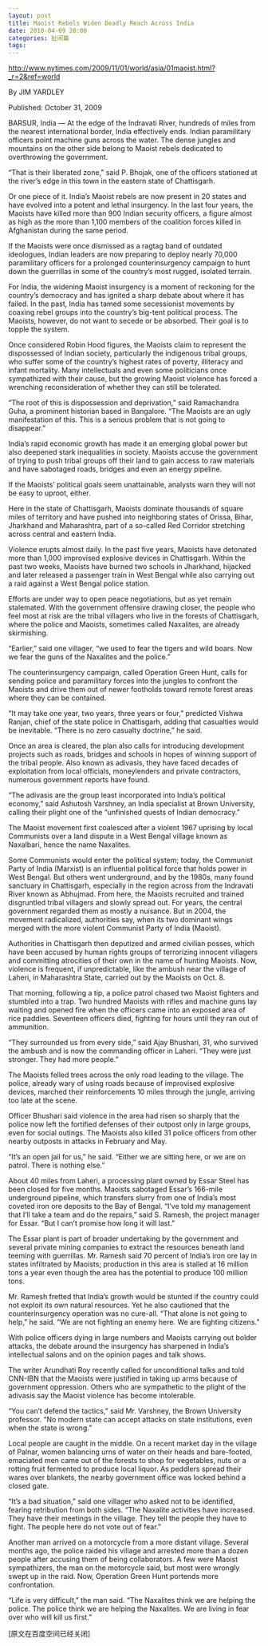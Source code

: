 ```yaml
---
layout: post
title: Maoist Rebels Widen Deadly Reach Across India
date: 2010-04-09 20:00
categories: 扯闲篇
tags: 
---
```



http://www.nytimes.com/2009/11/01/world/asia/01maoist.html?_r=2&ref=world

By JIM YARDLEY

<!-- more -->



Published: October 31, 2009

BARSUR, India — At the edge of the Indravati River, hundreds of miles from the nearest international border, India effectively ends. Indian paramilitary officers point machine guns across the water. The dense jungles and mountains on the other side belong to Maoist rebels dedicated to overthrowing the government.

 

“That is their liberated zone,” said P. Bhojak, one of the officers stationed at the river’s edge in this town in the eastern state of Chattisgarh.



Or one piece of it. India’s Maoist rebels are now present in 20 states and have evolved into a potent and lethal insurgency. In the last four years, the Maoists have killed more than 900 Indian security officers, a figure almost as high as the more than 1,100 members of the coalition forces killed in Afghanistan during the same period.

If the Maoists were once dismissed as a ragtag band of outdated ideologues, Indian leaders are now preparing to deploy nearly 70,000 paramilitary officers for a prolonged counterinsurgency campaign to hunt down the guerrillas in some of the country’s most rugged, isolated terrain.

For India, the widening Maoist insurgency is a moment of reckoning for the country’s democracy and has ignited a sharp debate about where it has failed. In the past, India has tamed some secessionist movements by coaxing rebel groups into the country’s big-tent political process. The Maoists, however, do not want to secede or be absorbed. Their goal is to topple the system.

Once considered Robin Hood figures, the Maoists claim to represent the dispossessed of Indian society, particularly the indigenous tribal groups, who suffer some of the country’s highest rates of poverty, illiteracy and infant mortality. Many intellectuals and even some politicians once sympathized with their cause, but the growing Maoist violence has forced a wrenching reconsideration of whether they can still be tolerated.

“The root of this is dispossession and deprivation,” said Ramachandra Guha, a prominent historian based in Bangalore. “The Maoists are an ugly manifestation of this. This is a serious problem that is not going to disappear.”

India’s rapid economic growth has made it an emerging global power but also deepened stark inequalities in society. Maoists accuse the government of trying to push tribal groups off their land to gain access to raw materials and have sabotaged roads, bridges and even an energy pipeline.

If the Maoists’ political goals seem unattainable, analysts warn they will not be easy to uproot, either.

Here in the state of Chattisgarh, Maoists dominate thousands of square miles of territory and have pushed into neighboring states of Orissa, Bihar, Jharkhand and Maharashtra, part of a so-called Red Corridor stretching across central and eastern India.

Violence erupts almost daily. In the past five years, Maoists have detonated more than 1,000 improvised explosive devices in Chattisgarh. Within the past two weeks, Maoists have burned two schools in Jharkhand, hijacked and later released a passenger train in West Bengal while also carrying out a raid against a West Bengal police station.

Efforts are under way to open peace negotiations, but as yet remain stalemated. With the government offensive drawing closer, the people who feel most at risk are the tribal villagers who live in the forests of Chattisgarh, where the police and Maoists, sometimes called Naxalites, are already skirmishing.

“Earlier,” said one villager, “we used to fear the tigers and wild boars. Now we fear the guns of the Naxalites and the police.”

The counterinsurgency campaign, called Operation Green Hunt, calls for sending police and paramilitary forces into the jungles to confront the Maoists and drive them out of newer footholds toward remote forest areas where they can be contained.

“It may take one year, two years, three years or four,” predicted Vishwa Ranjan, chief of the state police in Chattisgarh, adding that casualties would be inevitable. “There is no zero casualty doctrine,” he said.

Once an area is cleared, the plan also calls for introducing development projects such as roads, bridges and schools in hopes of winning support of the tribal people. Also known as adivasis, they have faced decades of exploitation from local officials, moneylenders and private contractors, numerous government reports have found.

“The adivasis are the group least incorporated into India’s political economy,” said Ashutosh Varshney, an India specialist at Brown University, calling their plight one of the “unfinished quests of Indian democracy.”

The Maoist movement first coalesced after a violent 1967 uprising by local Communists over a land dispute in a West Bengal village known as Naxalbari, hence the name Naxalites.

Some Communists would enter the political system; today, the Communist Party of India (Marxist) is an influential political force that holds power in West Bengal. But others went underground, and by the 1980s, many found sanctuary in Chattisgarh, especially in the region across from the Indravati River known as Abhujmad. From here, the Maoists recruited and trained disgruntled tribal villagers and slowly spread out. For years, the central government regarded them as mostly a nuisance. But in 2004, the movement radicalized, authorities say, when its two dominant wings merged with the more violent Communist Party of India (Maoist).

Authorities in Chattisgarh then deputized and armed civilian posses, which have been accused by human rights groups of terrorizing innocent villagers and committing atrocities of their own in the name of hunting Maoists. Now, violence is frequent, if unpredictable, like the ambush near the village of Laheri, in Maharashtra State, carried out by the Maoists on Oct. 8.

That morning, following a tip, a police patrol chased two Maoist fighters and stumbled into a trap. Two hundred Maoists with rifles and machine guns lay waiting and opened fire when the officers came into an exposed area of rice paddies. Seventeen officers died, fighting for hours until they ran out of ammunition.

“They surrounded us from every side,” said Ajay Bhushari, 31, who survived the ambush and is now the commanding officer in Laheri. “They were just stronger. They had more people.”

The Maoists felled trees across the only road leading to the village. The police, already wary of using roads because of improvised explosive devices, marched their reinforcements 10 miles through the jungle, arriving too late at the scene.

Officer Bhushari said violence in the area had risen so sharply that the police now left the fortified defenses of their outpost only in large groups, even for social outings. The Maoists also killed 31 police officers from other nearby outposts in attacks in February and May.

“It’s an open jail for us,” he said. “Either we are sitting here, or we are on patrol. There is nothing else.”

About 40 miles from Laheri, a processing plant owned by Essar Steel has been closed for five months. Maoists sabotaged Essar’s 166-mile underground pipeline, which transfers slurry from one of India’s most coveted iron ore deposits to the Bay of Bengal. “I’ve told my management that I’ll take a team and do the repairs,” said S. Ramesh, the project manager for Essar. “But I can’t promise how long it will last.”

The Essar plant is part of broader undertaking by the government and several private mining companies to extract the resources beneath land teeming with guerrillas. Mr. Ramesh said 70 percent of India’s iron ore lay in states infiltrated by Maoists; production in this area is stalled at 16 million tons a year even though the area has the potential to produce 100 million tons.

Mr. Ramesh fretted that India’s growth would be stunted if the country could not exploit its own natural resources. Yet he also cautioned that the counterinsurgency operation was no cure-all. “That alone is not going to help,” he said. “We are not fighting an enemy here. We are fighting citizens.”

With police officers dying in large numbers and Maoists carrying out bolder attacks, the debate around the insurgency has sharpened in India’s intellectual salons and on the opinion pages and talk shows.

The writer Arundhati Roy recently called for unconditional talks and told CNN-IBN that the Maoists were justified in taking up arms because of government oppression. Others who are sympathetic to the plight of the adivasis say the Maoist violence has become intolerable.

“You can’t defend the tactics,” said Mr. Varshney, the Brown University professor. “No modern state can accept attacks on state institutions, even when the state is wrong.”

Local people are caught in the middle. On a recent market day in the village of Palnar, women balancing urns of water on their heads and bare-footed, emaciated men came out of the forests to shop for vegetables, nuts or a rotting fruit fermented to produce local liquor. As peddlers spread their wares over blankets, the nearby government office was locked behind a closed gate.

“It’s a bad situation,” said one villager who asked not to be identified, fearing retribution from both sides. “The Naxalite activities have increased. They have their meetings in the village. They tell the people they have to fight. The people here do not vote out of fear.”

Another man arrived on a motorcycle from a more distant village. Several months ago, the police raided his village and arrested more than a dozen people after accusing them of being collaborators. A few were Maoist sympathizers, the man on the motorcycle said, but most were wrongly swept up in the raid. Now, Operation Green Hunt portends more confrontation.

“Life is very difficult,” the man said. “The Naxalites think we are helping the police. The police think we are helping the Naxalites. We are living in fear over who will kill us first.”

 

 

[原文在百度空间已经关闭]


